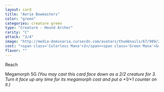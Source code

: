 ```yaml
---
layout: card
title: "Aerie Bowmasters"
color: "green"
categories: creature green
type: "Creature - Hound Archer"
rarity: "C"
attack: "3/4"
image: "http://media-dominaria.cursecdn.com/avatars/thumbnails/67/909/200/283/635608922201949606.png"
cost: "<span class='Colorless Mana'>2</span><span class='Green Mana'>G</span><span class='Green Mana'>G</span>"
flavor: ""
---
```


Reach

Megamorph <span class="tip mana-icon mana-colorless-05" title="5 Colorless Mana">5</span><span class="tip mana-icon mana-green" title="1 Green Mana">G</span> <em>(You may cast this card face down as a 2/2 creature for <span class="tip mana-icon mana-colorless-03" title="3 Colorless Mana">3</span>. Turn it face up any time for its megamorph cost and put a +1/+1 counter on it.)</em>
